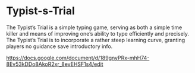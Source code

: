 # Typist-s-Trial
The Typist’s Trial is a simple typing game, serving as both a simple time killer and means of improving one’s ability to type efficiently and precisely. The Typist’s Trial is to incorporate a rather steep learning curve, granting players no guidance save introductory info.

https://docs.google.com/document/d/189gnyPRx-mhH74-8Ev53kDDo8AkoR2xr_8evEHSF1s4/edit
